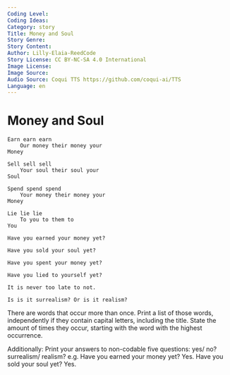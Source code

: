 ```yaml
---
Coding Level:
Coding Ideas:
Category: story
Title: Money and Soul
Story Genre:
Story Content:
Author: Lilly-Elaia-ReedCode
Story License: CC BY-NC-SA 4.0 International
Image License:
Image Source:
Audio Source: Coqui TTS https://github.com/coqui-ai/TTS
Language: en
---
```


# Money and Soul

```
Earn earn earn
    Our money their money your
Money

Sell sell sell
    Your soul their soul your
Soul

Spend spend spend
    Your money their money your
Money

Lie lie lie
    To you to them to
You

Have you earned your money yet?

Have you sold your soul yet?

Have you spent your money yet?

Have you lied to yourself yet?

It is never too late to not.

Is is it surrealism? Or is it realism?
```

There are words that occur more than once. Print a list of those words,
independently if they contain capital letters, including the title. State the
amount of times they occur, starting with the word with the highest occurrence.

Additionally: Print your answers to non-codable five questions: yes/ no?
surrealism/ realism? e.g. Have you earned your money yet? Yes. Have you sold
your soul yet? Yes.
